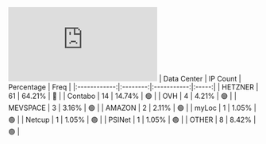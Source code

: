 ![Diagramm](https://github.com/obajay/StateSync-snapshots/blob/main/Projects/Ojo/1/README.md)
| Data Center | IP Count | Percentage | Freq |
|:------------:|:--------:|:-----------:|:-----:|
| HETZNER | 61 | 64.21% | 🔴 |
| Contabo | 14 | 14.74% | 🟢 |
| OVH | 4 | 4.21% | 🟢 |
| MEVSPACE | 3 | 3.16% | 🟢 |
| AMAZON | 2 | 2.11% | 🟢 |
| myLoc | 1 | 1.05% | 🟢 |
| Netcup | 1 | 1.05% | 🟢 |
| PSINet | 1 | 1.05% | 🟢 |
| OTHER | 8 | 8.42% | 🟢 |
